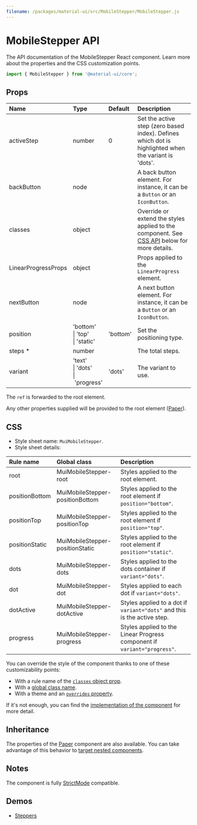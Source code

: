 ```yaml
---
filename: /packages/material-ui/src/MobileStepper/MobileStepper.js
---
```


<!--- This documentation is automatically generated, do not try to edit it. -->

# MobileStepper API

<p class="description">The API documentation of the MobileStepper React component. Learn more about the properties and the CSS customization points.</p>

```js
import { MobileStepper } from '@material-ui/core';
```



## Props

| Name | Type | Default | Description |
|:-----|:-----|:--------|:------------|
| <span class="prop-name">activeStep</span> | <span class="prop-type">number</span> | <span class="prop-default">0</span> | Set the active step (zero based index). Defines which dot is highlighted when the variant is 'dots'. |
| <span class="prop-name">backButton</span> | <span class="prop-type">node</span> |  | A back button element. For instance, it can be a `Button` or an `IconButton`. |
| <span class="prop-name">classes</span> | <span class="prop-type">object</span> |  | Override or extend the styles applied to the component. See [CSS API](#css) below for more details. |
| <span class="prop-name">LinearProgressProps</span> | <span class="prop-type">object</span> |  | Props applied to the `LinearProgress` element. |
| <span class="prop-name">nextButton</span> | <span class="prop-type">node</span> |  | A next button element. For instance, it can be a `Button` or an `IconButton`. |
| <span class="prop-name">position</span> | <span class="prop-type">'bottom'<br>&#124;&nbsp;'top'<br>&#124;&nbsp;'static'</span> | <span class="prop-default">'bottom'</span> | Set the positioning type. |
| <span class="prop-name required">steps&nbsp;*</span> | <span class="prop-type">number</span> |  | The total steps. |
| <span class="prop-name">variant</span> | <span class="prop-type">'text'<br>&#124;&nbsp;'dots'<br>&#124;&nbsp;'progress'</span> | <span class="prop-default">'dots'</span> | The variant to use. |

The `ref` is forwarded to the root element.

Any other properties supplied will be provided to the root element ([Paper](/api/paper/)).

## CSS

- Style sheet name: `MuiMobileStepper`.
- Style sheet details:

| Rule name | Global class | Description |
|:-----|:-------------|:------------|
| <span class="prop-name">root</span> | <span class="prop-name">MuiMobileStepper-root</span> | Styles applied to the root element.
| <span class="prop-name">positionBottom</span> | <span class="prop-name">MuiMobileStepper-positionBottom</span> | Styles applied to the root element if `position="bottom"`.
| <span class="prop-name">positionTop</span> | <span class="prop-name">MuiMobileStepper-positionTop</span> | Styles applied to the root element if `position="top"`.
| <span class="prop-name">positionStatic</span> | <span class="prop-name">MuiMobileStepper-positionStatic</span> | Styles applied to the root element if `position="static"`.
| <span class="prop-name">dots</span> | <span class="prop-name">MuiMobileStepper-dots</span> | Styles applied to the dots container if `variant="dots"`.
| <span class="prop-name">dot</span> | <span class="prop-name">MuiMobileStepper-dot</span> | Styles applied to each dot if `variant="dots"`.
| <span class="prop-name">dotActive</span> | <span class="prop-name">MuiMobileStepper-dotActive</span> | Styles applied to a dot if `variant="dots"` and this is the active step.
| <span class="prop-name">progress</span> | <span class="prop-name">MuiMobileStepper-progress</span> | Styles applied to the Linear Progress component if `variant="progress"`.

You can override the style of the component thanks to one of these customizability points:

- With a rule name of the [`classes` object prop](/customization/components/#overriding-styles-with-classes).
- With a [global class name](/customization/components/#overriding-styles-with-global-class-names).
- With a theme and an [`overrides` property](/customization/globals/#css).

If it's not enough, you can find the [implementation of the component](https://github.com/mui-org/material-ui/blob/master/packages/material-ui/src/MobileStepper/MobileStepper.js) for more detail.

## Inheritance

The properties of the [Paper](/api/paper/) component are also available.
You can take advantage of this behavior to [target nested components](/guides/api/#spread).

## Notes

The component is fully [StrictMode](https://reactjs.org/docs/strict-mode.html) compatible.

## Demos

- [Steppers](/components/steppers/)

